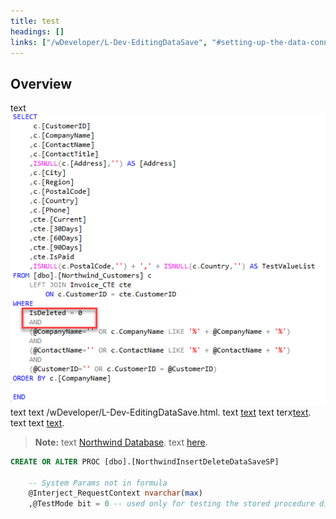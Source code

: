 ```yaml
---
title: test
headings: []
links: ["/wDeveloper/L-Dev-EditingDataSave", "#setting-up-the-data-connection", "/wDeveloper/L-Dev-CustomerAging.html#setting-up-the-data-connection", "https://learn.microsoft.com/en-us/dotnet/framework/data/adonet/sql/linq/downloading-sample-databases", "https://learn.microsoft.com/en-us/dotnet/framework/data/adonet/sql/linq/downloading-sample-databases", "https://docs.gointerject.com/wLabs/LabSetup.html#step-1-setting-up-the-database"]
---
```


## Overview

text ![](/images/L-Dev-InsertDeleteDataSave/AddIsDeletedToPullSP.png) text
text /wDeveloper/L-Dev-EditingDataSave.html.
text
[text](#setting-up-the-data-connection) text
terx[text](/wDeveloper/L-Dev-CustomerAging.html#setting-up-the-data-connection). text
text [text](https://learn.microsoft.com/en-us/dotnet/framework/data/adonet/sql/linq/downloading-sample-databases).
<blockquote class=highlight_note>
<b>Note:</b> text <a href="https://learn.microsoft.com/en-us/dotnet/framework/data/adonet/sql/linq/downloading-sample-databases">Northwind Database</a>. text <a href="https://docs.gointerject.com/wLabs/LabSetup.html#step-1-setting-up-the-database">here</a>.
</blockquote>

```sql
CREATE OR ALTER PROC [dbo].[NorthwindInsertDeleteDataSaveSP]

	-- System Params not in formula
	@Interject_RequestContext nvarchar(max)
	,@TestMode bit = 0 -- used only for testing the stored procedure directly. It will show more results when set to 1.
```
